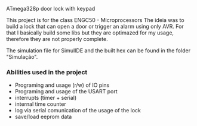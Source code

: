 ATmega328p door lock with keypad

This project is for the class ENGC50 - Microprocessors
The ideia was to build a lock that can open a door or trigger an alarm using only AVR.
For that I basically build some libs but they are optimazed for my usage, therefore they are not properly complete.

The simulation file for SimulIDE and the built hex can be found in the folder "Simulação".

### Abilities used in the project
- Programing and usage (r/w) of IO pins
- Programing and usage of the USART port
- interrupts (timer + serial)
- internal time counter
- log via serial comunication of the usage of the lock
- save/load eeprom data



